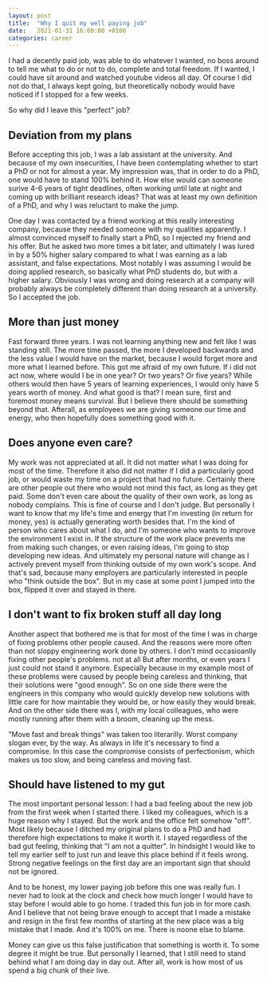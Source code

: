 ```yaml
---
layout: post
title:  "Why I quit my well paying job"
date:   2021-01-31 16:00:00 +0100
categories: career
---
```



I had a decently paid job, was able to do whatever I wanted, no boss around to tell me what to do or not to do, complete and total freedom. If I wanted, I could have sit around and watched youtube videos all day. Of course I did not do that, I always kept going, but theoretically nobody would have noticed if I stopped for a few weeks.

So why did I leave this "perfect" job?

## Deviation from my plans
Before accepting this job, I was a lab assistant at the university. And because of my own insecurities, I have been contemplating whether to start a PhD or not for almost a year. My impression was, that in order to do a PhD, one would have to stand 100% behind it. How else would can someone surive 4-6 years of tight deadlines, often working until late at night and coming up with brilliant research ideas? That was at least my own definition of a PhD, and why I was reluctant to make the jump.

One day I was contacted by a friend working at this really interesting company, because they needed someone with my qualities apparently. I almost convinced myself to finally start a PhD, so I rejected my friend and his offer. But he asked two more times a bit later, and ultimately I was lured in by a 50% higher salary compared to what I was earning as a lab assistant, and false expectations. Most notably I was assuming I would be doing applied research, so basically what PhD students do, but with a higher salary. Obviously I was wrong and doing research at a company will probably always be completely different than doing research at a university. So I accepted the job.

## More than just money
Fast forward three years. I was not learning anything new and felt like I was standing still. The more time passed, the more I developed backwards and the less value I would have on the market, because I would forget more and more what I learned before. This got me afraid of my own future. If i did not act now, where would I be in one year? Or two years? Or five years? While others would then have 5 years of learning experiences, I would only have 5 years worth of money. And what good is that? I mean sure, first and foremost money means survival. But I believe there should be something beyond that. Afterall, as employees we are giving someone our time and energy, who then hopefully does something good with it. 

## Does anyone even care?
My work was not appreciated at all. It did not matter what I was doing for most of the time. Therefore it also did not matter if I did a particularly good job, or would waste my time on a project that had no future. Certainly there are other people out there who would not mind this fact, as long as they get paid. Some don't even care about the quality of their own work, as long as nobody complains. This is fine of course and I don't judge. But personally I want to know that my life's time and energy that I'm investing (in return for money, yes) is actually generating worth besides that. I'm the kind of person who cares about what I do, and I'm someone who wants to improve the environment I exist in. If the structure of the work place prevents me from making such changes, or even raising ideas, I'm going to stop developing new ideas. And ultimately my personal nature will change as I actively prevent myself from thinking outside of my own work's scope. And that's sad, because many employers are particularly interested in people who "think outside the box". But in my case at some point I jumped into the box, flipped it over and stayed in there.

## I don't want to fix broken stuff all day long
Another aspect that bothered me is that for most of the time I was in charge of fixing problems other people caused. And the reasons were more often than not sloppy engineering work done by others. I don't mind occasioanlly fixing other people's problems. not at all But after months, or even years I just could not stand it anymore. Especially because in my example most of these problems were caused by people being careless and thinking, that their solutions were "good enough". So on one side there were the engineers in this company who would quickly develop new solutions with little care for how maintable they would be, or how easily they would break. And on the other side there was I, with my local colleagues, who were mostly running after them with a broom, cleaning up the mess.

"Move fast and break things" was taken too literarilly. Worst company slogan ever, by the way. As always in life it's necessary to find a compromise. In this case the compromise consists of perfectionism, which makes us too slow, and being careless and moving fast.

## Should have listened to my gut
The most important personal lesson: I had a bad feeling about the new job from the first week when I started there. I liked my colleagues, which is a huge reason why I stayed. But the work and the office felt somehow "off". Most likely because I ditched my original plans to do a PhD and had therefore high expectations to make it worth it. I stayed regardless of the bad gut feeling, thinking that "I am not a quitter". In hindsight I would like to tell my earlier self to just run and leave this place behind if it feels wrong. Strong negative feelings on the first day are an important sign that should not be ignored.

And to be honest, my lower paying job before this one was really fun. I never had to look at the clock and check how much longer I would have to stay before I would able to go home. I traded this fun job in for more cash. And I believe that not being brave enough to accept that I made a mistake and resign in the first few months of starting at the new place was a big mistake that I made. And it's 100% on me. There is noone else to blame.

Money can give us this false justification that something is worth it. To some degree it might be true. But personally I learned, that I still need to stand behind what I am doing day in day out. After all, work is how most of us spend a big chunk of their live.
